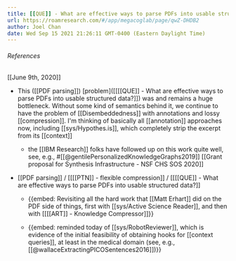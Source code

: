 ```yaml
---
title: [[QUE]] - What are effective ways to parse PDFs into usable structured data?
url: https://roamresearch.com/#/app/megacoglab/page/qwZ-DHDB2
author: Joel Chan
date: Wed Sep 15 2021 21:26:11 GMT-0400 (Eastern Daylight Time)
---
```




###### References

[[June 9th, 2020]]

- This ([[PDF parsing]]) [problem]([[[[QUE]] - What are effective ways to parse PDFs into usable structured data?]]) was and remains a huge bottleneck. Without some kind of semantics behind it, we continue to have the problem of [[Disembeddedness]] with annotations and lossy [[compression]]. I'm thinking of basically all [[annotation]] approaches now, including [[sys/Hypothes.is]], which completely strip the excerpt from its [[context]]

    - the [[IBM Research]] folks have followed up on this work quite well, see, e.g., #[[@gentilePersonalizedKnowledgeGraphs2019]]
[[Grant proposal for Synthesis Infrastructure - NSF CHS  SOS 2020]]

- [[PDF parsing]] / [[[[PTN]] - flexible compression]] / [[[[QUE]] - What are effective ways to parse PDFs into usable structured data?]]

    - {{embed: Revisiting all the hard work that [[Matt Erhart]] did on the PDF side of things, first with [[sys/Active Science Reader]], and then with [[[[ART]] - Knowledge Compressor]]}}

    - {{embed: reminded today of [[sys/RobotReviewer]], which is evidence of the initial feasibility of obtaining hooks for [[context queries]], at least in the medical domain (see, e.g., [[@wallaceExtractingPICOSentences2016]])}}
